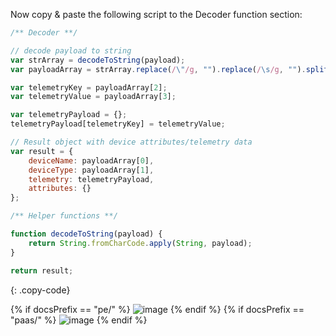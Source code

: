 Now copy & paste the following script to the Decoder function section:

```javascript
/** Decoder **/

// decode payload to string
var strArray = decodeToString(payload);
var payloadArray = strArray.replace(/\"/g, "").replace(/\s/g, "").split(',');

var telemetryKey = payloadArray[2];
var telemetryValue = payloadArray[3];

var telemetryPayload = {};
telemetryPayload[telemetryKey] = telemetryValue;

// Result object with device attributes/telemetry data
var result = {
    deviceName: payloadArray[0],
    deviceType: payloadArray[1],
    telemetry: telemetryPayload,
    attributes: {}
};

/** Helper functions **/

function decodeToString(payload) {
    return String.fromCharCode.apply(String, payload);
}

return result;
```
{: .copy-code}

{% if docsPrefix == "pe/" %}
![image](https://img.tbqa.cloud/user-guide/integrations/tcp/tcp-create-uplink-converter-text-java-pe.png)
{% endif %}
{% if docsPrefix == "paas/" %}
![image](https://img.tbqa.cloud/user-guide/integrations/tcp/tcp-create-uplink-converter-text-java-paas.png)
{% endif %}